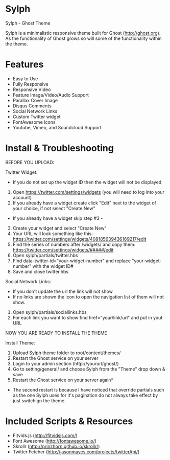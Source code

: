 Sylph
=====

Sylph - Ghost Theme

Sylph is a minimalistic responsive theme built for Ghost (http://ghost.org). As the functionality of Ghost grows so will some of the functionality within the theme.

Features
========
- Easy to Use
- Fully Responsive
- Responsive Video
- Feature Image/Video/Audio Support
- Parallax Cover Image
- Disqus Comments
- Social Network Links
- Custom Twitter widget
- FontAwesome Icons
- Youtube, Vimeo, and Soundcloud Support

Install & Troubleshooting
=========================

BEFORE YOU UPLOAD:

Twitter Widget:
* If you do not set up the widget ID then the widget will not be displayed

1) Open https://twitter.com/settings/widgets (you will need to log into your account)
2) If you already have a widget create click "Edit" next to the widget of your choice, if not select "Create New"
- If you already have a widget skip step #3 -
3) Create your widget and select "Create New"
4) Your URL will look something like this: https://twitter.com/settings/widgets/408185639436169217/edit
5) Find the series of numbers after /widgets/ and copy them: https://twitter.com/settings/widgets/#####/edit
6) Open sylph/partials/twitter.hbs
7) Find data-twitter-id="your-widget-number" and replace "your-widget-number" with the widget ID#
8) Save and close twitter.hbs

Social Network Links:
* If you don't update the url the link will not show
* If no links are shown the icon to open the navigation list of them will not show.

1) Open sylph/partials/sociallinks.hbs
2) For each link you want to show find href="your/link/url" and put in yout URL

NOW YOU ARE READY TO INSTALL THE THEME

Install Theme:
1) Upload Sylph theme folder to root/content/themes/
2) Restart the Ghost service on your server
3) Login to your admin section (http://yoururl/ghost/)
4) Go to setting/general/ and choose Sylph from the "Theme" drop down & save
5) Restart the Ghost service on your server again*

* The second restart is because I have noticed that override partials such as the one
Sylph uses for it's pagination do not always take effect by just switchign the theme.



 


Included Scripts & Resources
============================
- Fitvids.js (http://fitvidsjs.com/)
- Font Awesome (http://fontawesome.io/)
- Skrollr (http://prinzhorn.github.io/skrollr/)
- Twitter Fetcher (http://jasonmayes.com/projects/twitterApi/)
